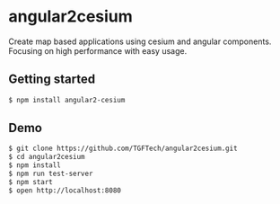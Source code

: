 # angular2cesium
Create map based applications using cesium and angular components.
Focusing on high performance with easy usage.
## Getting started
```bash
$ npm install angular2-cesium
```

## Demo
```bash
$ git clone https://github.com/TGFTech/angular2cesium.git
$ cd angular2cesium
$ npm install
$ npm run test-server
$ npm start
$ open http://localhost:8080
```